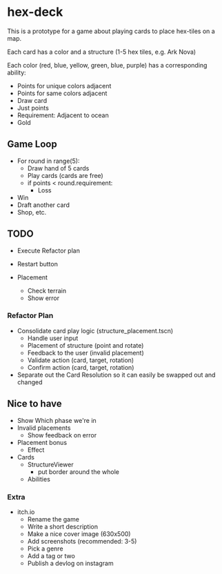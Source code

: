 # hex-deck

This is a prototype for a game about playing cards to place hex-tiles on a map.

Each card has a color and a structure (1-5 hex tiles, e.g. Ark Nova)

Each color (red, blue, yellow, green, blue, purple) has a corresponding ability:

- Points for unique colors adjacent
- Points for same colors adjacent
- Draw card
- Just points
- Requirement: Adjacent to ocean
- Gold

## Game Loop

- For round in range(5):
  - Draw hand of 5 cards
  - Play cards (cards are free)
  - if points < round.requirement:
    - Loss
- Win
- Draft another card
- Shop, etc.

## TODO

- Execute Refactor plan

- Restart button

- Placement
  - Check terrain
  - Show error

### Refactor Plan

- Consolidate card play logic (structure_placement.tscn)
  - Handle user input
  - Placement of structure (point and rotate)
  - Feedback to the user (invalid placement)
  - Validate action (card, target, rotation)
  - Confirm action (card, target, rotation)
- Separate out the Card Resolution so it can easily be swapped out and changed

## Nice to have

- Show Which phase we're in
- Invalid placements
  - Show feedback on error
- Placement bonus
  - Effect
- Cards
  - StructureViewer
    - put border around the whole
  - Abilities

### Extra

- itch.io
  - Rename the game
  - Write a short description
  - Make a nice cover image (630x500)
  - Add screenshots (recommended: 3-5)
  - Pick a genre
  - Add a tag or two
  - Publish a devlog on instagram
